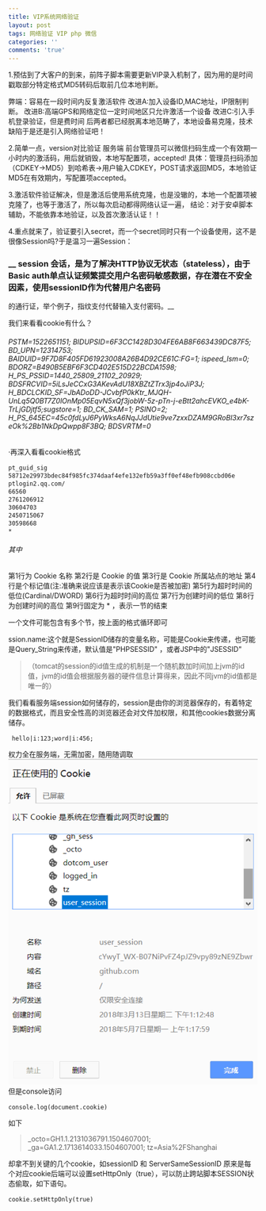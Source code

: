 ```yaml
---
title: VIP系统网络验证
layout: post
tags: 网络验证 VIP php 微信
categories: ''
comments: 'true'
---
```

1.预估到了大客户的到来，前阵子脚本需要更新VIP录入机制了，因为用的是时间戳取部分特定格式MD5转码后取前几位本地判断。

弊端：容易在一段时间内反复激活软件
改进A:加入设备ID,MAC地址，IP限制判断。
改进B:高端GPS和网络定位一定时间地区只允许激活一个设备
改进C:引入手机登录验证，但是费时间
后两者都已经脱离本地范畴了，本地设备易克隆，技术缺陷于是还是引入网络验证吧！

2.简单一点，version对比验证
服务端 前台管理员可以微信扫码生成一个有效期一小时内的激活码，用后就销毁，本地写配置项，accepted!
具体：管理员扫码添加（CDKEY->MD5）到哈希表->用户输入CDKEY，POST请求返回MD5，本地验证MD5在有效期内，写配置项accepted。

3.激活软件验证解决，但是激活后使用系统克隆，也是没辙的，本地一个配置项被克隆了，也等于激活了，所以每次启动都得网络认证一遍，
结论：对于安卓脚本辅助，不能依靠本地验证，以及首次激活认证！！

4.重点就来了，验证要引入secret，而一个secret同时只有一个设备使用，这不是很像Session吗?于是温习一遍Session：

### __ session 会话，是为了解决HTTP协议无状态（stateless），由于Basic auth单点认证频繁提交用户名密码敏感数据，存在潜在不安全因素，使用sessionID作为代替用户名密码
 的通行证，举个例子，指纹支付代替输入支付密码。__

 
我们来看看cookie有什么？

######     *PSTM=1522651151; BIDUPSID=6F3CC1428D304FE6AB8F663439DC87F5; BD_UPN=12314753; BAIDUID=9F7D8F405FD61923008A26B4D92CE61C:FG=1; ispeed_lsm=0; BDORZ=B490B5EBF6F3CD402E515D22BCDA1598; H_PS_PSSID=1440_25809_21102_20929; BDSFRCVID=5iLsJeCCxG3AKevAdU18XBZtZTrx3jp4oJiP3J; H_BDCLCKID_SF=JbADoDD-JCvbfP0kKtr_MJQH-UnLq5Q0BT7Z0lOnMp05EqvN5xQf3jobW-5z-pTn-j-eBtt2ahcEVKO_e4bK-TrLjGDjtf5;sugstore=1; BD_CK_SAM=1; PSINO=2; H_PS_645EC=45c0fdLyJ6PyWksA6NqJJdUtie9ve7zxxDZAM9GRoBl3xr7szeOk%2Bb1NkDpQwpp8F3BQ; BDSVRTM=0*

·再深入看看cookie格式


    pt_guid_sig
    58712e29973bdec84f985fc374daaf4efe132efb59a3ff0ef48efb908ccbd06e
    ptlogin2.qq.com/
    66560
    2761206912
    30604703
    2450715067
    30598668
    *
    
###### 其中
第1行为 Cookie 名称
第2行是 Cookie 的值
第3行是 Cookie 所属站点的地址
第4行是个标记值(注:准确来说应该是表示该Cookie是否被加密)
第5行为超时时间的低位(Cardinal/DWORD)
第6行为超时时间的高位
第7行为创建时间的低位
第8行为创建时间的高位
第9行固定为 * ，表示一节的结束

一个文件可能包含有多个节，按上面的格式循环即可

ssion.name:这个就是SessionID储存的变量名称，可能是Cookie来传递，也可能是Query_String来传递，默认值是"PHPSESSID" ，或者JSP中的"JSESSID" 

> （tomcat的session的id值生成的机制是一个随机数加时间加上jvm的id值，jvm的id值会根据服务器的硬件信息计算得来，因此不同jvm的id值都是唯一的）

我们看看服务端session如何储存的，session是由你的浏览器保存的，有着特定的数据格式，而且安全性高的浏览器还会对文件加权限，和其他cookies数据分离储存。

     hello|i:123;word|i:456;
     
 权力全在服务端，无需加密，随用随调取
 ![Image Title](../img/6.png)
 但是console访问

    console.log(document.cookie)

如下

>_octo=GH1.1.2131036791.1504607001; _ga=GA1.2.1713614033.1504607001; tz=Asia%2FShanghai

却拿不到关键的几个cookie，如sessionID 和 ServerSameSessionID
原来是每个对应cookie后端可以设置setHttpOnly（true），可以防止跨站脚本SESSION状态偷取，如下语句。

    cookie.setHttpOnly(true)